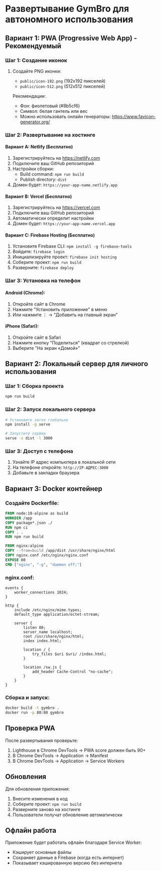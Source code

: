 # Развертывание GymBro для автономного использования

## Вариант 1: PWA (Progressive Web App) - Рекомендуемый

### Шаг 1: Создание иконок
1. Создайте PNG иконки:
   - `public/icon-192.png` (192x192 пикселей)
   - `public/icon-512.png` (512x512 пикселей)
   
   Рекомендации:
   - Фон: фиолетовый (#8b5cf6)
   - Символ: белая гантель или вес
   - Можно использовать онлайн генераторы: https://www.favicon-generator.org/

### Шаг 2: Развертывание на хостинге

#### Вариант A: Netlify (Бесплатно)
1. Зарегистрируйтесь на https://netlify.com
2. Подключите ваш GitHub репозиторий
3. Настройки сборки:
   - Build command: `npm run build`
   - Publish directory: `dist`
4. Домен будет: `https://your-app-name.netlify.app`

#### Вариант B: Vercel (Бесплатно)
1. Зарегистрируйтесь на https://vercel.com
2. Подключите ваш GitHub репозиторий
3. Автоматически определит настройки
4. Домен будет: `https://your-app-name.vercel.app`

#### Вариант C: Firebase Hosting (Бесплатно)
1. Установите Firebase CLI: `npm install -g firebase-tools`
2. Войдите: `firebase login`
3. Инициализируйте проект: `firebase init hosting`
4. Соберите проект: `npm run build`
5. Разверните: `firebase deploy`

### Шаг 3: Установка на телефон

#### Android (Chrome):
1. Откройте сайт в Chrome
2. Нажмите "Установить приложение" в меню
3. Или нажмите ⋮ → "Добавить на главный экран"

#### iPhone (Safari):
1. Откройте сайт в Safari
2. Нажмите кнопку "Поделиться" (квадрат со стрелкой)
3. Выберите "На экран «Домой»"

## Вариант 2: Локальный сервер для личного использования

### Шаг 1: Сборка проекта
```bash
npm run build
```

### Шаг 2: Запуск локального сервера
```bash
# Установите serve глобально
npm install -g serve

# Запустите сервер
serve -s dist -l 3000
```

### Шаг 3: Доступ с телефона
1. Узнайте IP адрес компьютера в локальной сети
2. На телефоне откройте: `http://IP-АДРЕС:3000`
3. Добавьте в закладки браузера

## Вариант 3: Docker контейнер

### Создайте Dockerfile:
```dockerfile
FROM node:18-alpine as build
WORKDIR /app
COPY package*.json ./
RUN npm ci
COPY . .
RUN npm run build

FROM nginx:alpine
COPY --from=build /app/dist /usr/share/nginx/html
COPY nginx.conf /etc/nginx/nginx.conf
EXPOSE 80
CMD ["nginx", "-g", "daemon off;"]
```

### nginx.conf:
```nginx
events {
    worker_connections 1024;
}

http {
    include /etc/nginx/mime.types;
    default_type application/octet-stream;
    
    server {
        listen 80;
        server_name localhost;
        root /usr/share/nginx/html;
        index index.html;
        
        location / {
            try_files $uri $uri/ /index.html;
        }
        
        location /sw.js {
            add_header Cache-Control "no-cache";
        }
    }
}
```

### Сборка и запуск:
```bash
docker build -t gymbro .
docker run -p 80:80 gymbro
```

## Проверка PWA

После развертывания проверьте:
1. Lighthouse в Chrome DevTools → PWA score должен быть 90+
2. В Chrome DevTools → Application → Manifest
3. В Chrome DevTools → Application → Service Workers

## Обновления

Для обновления приложения:
1. Внесите изменения в код
2. Соберите проект: `npm run build`
3. Разверните заново на хостинге
4. Пользователи получат обновление автоматически

## Офлайн работа

Приложение будет работать офлайн благодаря Service Worker:
- Кэширует основные файлы
- Сохраняет данные в Firebase (когда есть интернет)
- Показывает кэшированную версию без интернета 